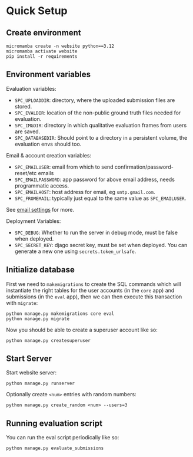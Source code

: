 # Quick Setup

## Create environment
```
micromamba create -n website python==3.12
micromamba activate website
pip install -r requirements
```

## Environment variables

Evaluation variables:
- `SPC_UPLOADDIR`: directory, where the uploaded submission files are stored.
- `SPC_EVALDIR`: location of the non-public ground truth files needed for evaluation.
- `SPC_IMGDIR`: directory in which qualitative evaluation frames from users are saved. 
- `SPC_DATABASEDIR`: Should point to a directory in a persistent volume, the evaluation envs should too. 

Email & account creation variables:
- `SPC_EMAILUSER`: email from which to send confirmation/password-reset/etc emails
- `SPC_EMAILPASSWORD`: app password for above email address, needs programmatic access.
- `SPC_EMAILHOST`: host address for email, eg `smtp.gmail.com`.
- `SPC_FROMEMAIL`: typically just equal to the same value as `SPC_EMAILUSER`.

See [email settings](https://docs.djangoproject.com/en/5.2/topics/email/) for more. 

Deployment Variables:
- `SPC_DEBUG`: Whether to run the server in debug mode, must be false when deployed. 
- `SPC_SECRET_KEY`: djago secret key, must be set when deployed. You can generate a new one using `secrets.token_urlsafe`.

## Initialize database

First we need to `makemigrations` to create the SQL commands which will instantiate the right tables for the user accounts (in the `core` app) and submissions (in the `eval` app), then we can then execute this transaction with `migrate`:
```
python manage.py makemigrations core eval
python manage.py migrate
```

Now you should be able to create a superuser account like so:
```
python manage.py createsuperuser
```

## Start Server

Start website server: 
```
python manage.py runserver
```

Optionally create `<num>` entries with random numbers:
```
python manage.py create_random <num> --users=3
```

## Running evaluation script

You can run the eval script periodically like so:
```
python manage.py evaluate_submissions
```
